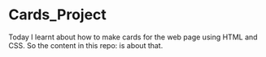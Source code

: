 # Cards_Project
Today I learnt about how to make cards for the web page using HTML and CSS. So the content in this repo: is about that.

